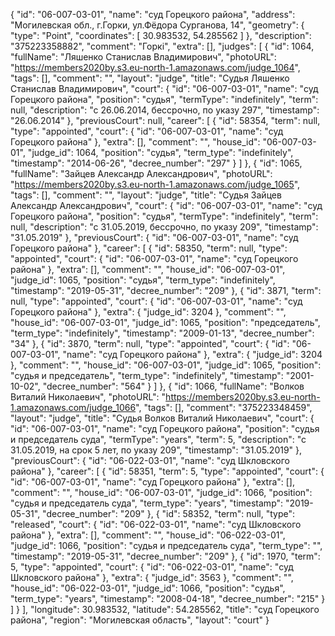 {
    "id": "06-007-03-01",
    "name": "суд Горецкого района",
    "address": "Могилевская обл., г.Горки, ул.Фёдора Сурганова, 14",
    "geometry": {
        "type": "Point",
        "coordinates": [
            30.983532,
            54.285562
        ]
    },
    "description": "375223358882",
    "comment": "Горкі",
    "extra": [],
    "judges": [
        {
            "id": 1064,
            "fullName": "Ляшенко Станислав Владимирович",
            "photoURL": "https://members2020by.s3.eu-north-1.amazonaws.com/judge_1064",
            "tags": [],
            "comment": "",
            "layout": "judge",
            "title": "Судья Ляшенко Станислав Владимирович",
            "court": {
                "id": "06-007-03-01",
                "name": "суд Горецкого района",
                "position": "судья",
                "termType": "indefinitely",
                "term": null,
                "description": "c 26.06.2014, бессрочно, по указу 297",
                "timestamp": "26.06.2014"
            },
            "previousCourt": null,
            "career": [
                {
                    "id": 58354,
                    "term": null,
                    "type": "appointed",
                    "court": {
                        "id": "06-007-03-01",
                        "name": "суд Горецкого района"
                    },
                    "extra": [],
                    "comment": "",
                    "house_id": "06-007-03-01",
                    "judge_id": 1064,
                    "position": "судья",
                    "term_type": "indefinitely",
                    "timestamp": "2014-06-26",
                    "decree_number": "297"
                }
            ]
        },
        {
            "id": 1065,
            "fullName": "Зайцев Александр Александрович",
            "photoURL": "https://members2020by.s3.eu-north-1.amazonaws.com/judge_1065",
            "tags": [],
            "comment": "",
            "layout": "judge",
            "title": "Судья Зайцев Александр Александрович",
            "court": {
                "id": "06-007-03-01",
                "name": "суд Горецкого района",
                "position": "судья",
                "termType": "indefinitely",
                "term": null,
                "description": "c 31.05.2019, бессрочно, по указу 209",
                "timestamp": "31.05.2019"
            },
            "previousCourt": {
                "id": "06-007-03-01",
                "name": "суд Горецкого района"
            },
            "career": [
                {
                    "id": 58350,
                    "term": null,
                    "type": "appointed",
                    "court": {
                        "id": "06-007-03-01",
                        "name": "суд Горецкого района"
                    },
                    "extra": [],
                    "comment": "",
                    "house_id": "06-007-03-01",
                    "judge_id": 1065,
                    "position": "судья",
                    "term_type": "indefinitely",
                    "timestamp": "2019-05-31",
                    "decree_number": "209"
                },
                {
                    "id": 3871,
                    "term": null,
                    "type": "appointed",
                    "court": {
                        "id": "06-007-03-01",
                        "name": "суд Горецкого района"
                    },
                    "extra": {
                        "judge_id": 3204
                    },
                    "comment": "",
                    "house_id": "06-007-03-01",
                    "judge_id": 1065,
                    "position": "председатель",
                    "term_type": "indefinitely",
                    "timestamp": "2009-01-13",
                    "decree_number": "34"
                },
                {
                    "id": 3870,
                    "term": null,
                    "type": "appointed",
                    "court": {
                        "id": "06-007-03-01",
                        "name": "суд Горецкого района"
                    },
                    "extra": {
                        "judge_id": 3204
                    },
                    "comment": "",
                    "house_id": "06-007-03-01",
                    "judge_id": 1065,
                    "position": "судья и председатель",
                    "term_type": "indefinitely",
                    "timestamp": "2001-10-02",
                    "decree_number": "564"
                }
            ]
        },
        {
            "id": 1066,
            "fullName": "Волков Виталий Николаевич",
            "photoURL": "https://members2020by.s3.eu-north-1.amazonaws.com/judge_1066",
            "tags": [],
            "comment": "375223348459",
            "layout": "judge",
            "title": "Судья Волков Виталий Николаевич",
            "court": {
                "id": "06-007-03-01",
                "name": "суд Горецкого района",
                "position": "судья и председатель суда",
                "termType": "years",
                "term": 5,
                "description": "c 31.05.2019, на срок 5 лет, по указу 209",
                "timestamp": "31.05.2019"
            },
            "previousCourt": {
                "id": "06-022-03-01",
                "name": "суд Шкловского района"
            },
            "career": [
                {
                    "id": 58351,
                    "term": 5,
                    "type": "appointed",
                    "court": {
                        "id": "06-007-03-01",
                        "name": "суд Горецкого района"
                    },
                    "extra": [],
                    "comment": "",
                    "house_id": "06-007-03-01",
                    "judge_id": 1066,
                    "position": "судья и председатель суда",
                    "term_type": "years",
                    "timestamp": "2019-05-31",
                    "decree_number": "209"
                },
                {
                    "id": 58352,
                    "term": null,
                    "type": "released",
                    "court": {
                        "id": "06-022-03-01",
                        "name": "суд Шкловского района"
                    },
                    "extra": [],
                    "comment": "",
                    "house_id": "06-022-03-01",
                    "judge_id": 1066,
                    "position": "судья и председатель суда",
                    "term_type": "",
                    "timestamp": "2019-05-31",
                    "decree_number": "209"
                },
                {
                    "id": 1970,
                    "term": 5,
                    "type": "appointed",
                    "court": {
                        "id": "06-022-03-01",
                        "name": "суд Шкловского района"
                    },
                    "extra": {
                        "judge_id": 3563
                    },
                    "comment": "",
                    "house_id": "06-022-03-01",
                    "judge_id": 1066,
                    "position": "судья",
                    "term_type": "years",
                    "timestamp": "2008-04-18",
                    "decree_number": "215"
                }
            ]
        }
    ],
    "longitude": 30.983532,
    "latitude": 54.285562,
    "title": "суд Горецкого района",
    "region": "Могилевская область",
    "layout": "court"
}